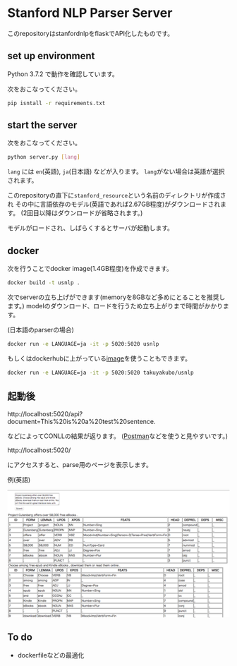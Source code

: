 # Stanford NLP Parser Server

このrepositoryはstanfordnlpをflaskでAPI化したものです。

## set up environment

Python 3.7.2 で動作を確認しています。

次をおこなってください。

```bash
pip isntall -r requirements.txt
```


## start the server

次をおこなってください。

```bash
python server.py [lang]
```

`lang` には `en`(英語), `ja`(日本語) などが入ります。
`lang`がない場合は英語が選択されます。

このrepositoryの直下に`stanford_resource`という名前のディレクトリが作成され
その中に言語依存のモデル(英語であれば2.67GB程度)がダウンロードされます。
(2回目以降はダウンロードが省略されます。)

モデルがロードされ、しばらくするとサーバが起動します。


## docker 

次を行うことでdocker image(1.4GB程度)を作成できます。

```bash
docker build -t usnlp .
```

次でserverの立ち上げができます(memoryを8GBなど多めにとることを推奨します。)
modelのダウンロード、ロードを行うため立ち上がりまで時間がかかります。

(日本語のparserの場合)
```bash
docker run -e LANGUAGE=ja -it -p 5020:5020 usnlp
```

もしくはdockerhubに上がっている[image](https://cloud.docker.com/u/takuyakubo/repository/docker/takuyakubo/usnlp)を使うこともできます。

```bash
docker run -e LANGUAGE=ja -it -p 5020:5020 takuyakubo/usnlp
```

## 起動後

http://localhost:5020/api?document=This%20is%20a%20test%20sentence.

などによってCONLLの結果が返ります。
([Postman](https://www.getpostman.com/)などを使うと見やすいです。)

http://localhost:5020/

にアクセスすると、parse用のページを表示します。

例(英語)

![画面](screenshot.png?raw=true)

## To do

- dockerfileなどの最適化
